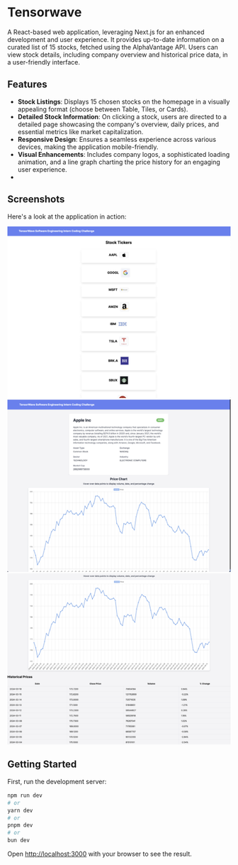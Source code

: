 # Tensorwave

A React-based web application, leveraging Next.js for an enhanced development and user experience. It provides up-to-date information on a curated list of 15 stocks, fetched using the AlphaVantage API. Users can view stock details, including company overview and historical price data, in a user-friendly interface.

## Features

- **Stock Listings**: Displays 15 chosen stocks on the homepage in a visually appealing format (choose between Table, Tiles, or Cards).
- **Detailed Stock Information**: On clicking a stock, users are directed to a detailed page showcasing the company's overview, daily prices, and essential metrics like market capitalization.
- **Responsive Design**: Ensures a seamless experience across various devices, making the application mobile-friendly.
- **Visual Enhancements**: Includes company logos, a sophisticated loading animation, and a line graph charting the price history for an engaging user experience.
- 
## Screenshots

Here's a look at the application in action:

![Application Screenshot](readmephotos/screenshot1.png)
![Application Screenshot](readmephotos/screenshot3.png)
![Application Screenshot](readmephotos/screenshot4.png)


## Getting Started

First, run the development server:

```bash
npm run dev
# or
yarn dev
# or
pnpm dev
# or
bun dev
```

Open [http://localhost:3000](http://localhost:3000) with your browser to see the result.
